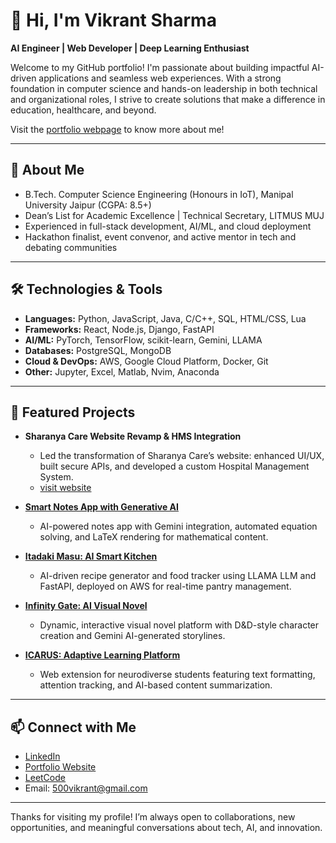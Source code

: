 # 👋 Hi, I'm Vikrant Sharma

**AI Engineer | Web Developer | Deep Learning Enthusiast**

Welcome to my GitHub portfolio! I'm passionate about building impactful AI-driven applications and seamless web experiences. With a strong foundation in computer science and hands-on leadership in both technical and organizational roles, I strive to create solutions that make a difference in education, healthcare, and beyond.

Visit the [portfolio webpage](https://vikrantsharma.vercel.app/) to know more about me!

---

## 🚀 About Me

- B.Tech. Computer Science Engineering (Honours in IoT), Manipal University Jaipur (CGPA: 8.5+)
- Dean’s List for Academic Excellence | Technical Secretary, LITMUS MUJ
- Experienced in full-stack development, AI/ML, and cloud deployment
- Hackathon finalist, event convenor, and active mentor in tech and debating communities

---

## 🛠️ Technologies & Tools

- **Languages:** Python, JavaScript, Java, C/C++, SQL, HTML/CSS, Lua
- **Frameworks:** React, Node.js, Django, FastAPI
- **AI/ML:** PyTorch, TensorFlow, scikit-learn, Gemini, LLAMA
- **Databases:** PostgreSQL, MongoDB
- **Cloud & DevOps:** AWS, Google Cloud Platform, Docker, Git
- **Other:** Jupyter, Excel, Matlab, Nvim, Anaconda

---

## 🌟 Featured Projects

- **Sharanya Care Website Revamp & HMS Integration**
  - Led the transformation of Sharanya Care’s website: enhanced UI/UX, built secure APIs, and developed a custom Hospital Management System.
  - [visit website](https://sharanyacare.com/)

- **[Smart Notes App with Generative AI](https://github.com/vikrant500/SmartNotes_api)**
  - AI-powered notes app with Gemini integration, automated equation solving, and LaTeX rendering for mathematical content.

- **[Itadaki Masu: AI Smart Kitchen](https://github.com/AyanBoii/itadaki-masu)**
  - AI-driven recipe generator and food tracker using LLAMA LLM and FastAPI, deployed on AWS for real-time pantry management.

- **[Infinity Gate: AI Visual Novel](https://github.com/AyanBoii/infinity-gate_engine)**
  - Dynamic, interactive visual novel platform with D&D-style character creation and Gemini AI-generated storylines.

- **[ICARUS: Adaptive Learning Platform](https://github.com/vikrant500/Icarus_HackX24)**
  - Web extension for neurodiverse students featuring text formatting, attention tracking, and AI-based content summarization.

---


## 📫 Connect with Me

- [LinkedIn](https://www.linkedin.com/in/vikrant-sharma3/)
- [Portfolio Website](https://vikrantsharma.vercel.app/)
- [LeetCode](https://leetcode.com/u/vikr4nt_/)
- Email: 500vikrant@gmail.com

---

Thanks for visiting my profile! I’m always open to collaborations, new opportunities, and meaningful conversations about tech, AI, and innovation.
